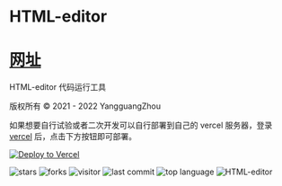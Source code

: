 # HTML-editor

# [网址](https://html.jerryz.com.cn/)

HTML-editor 代码运行工具

版权所有 © 2021 - 2022 YangguangZhou

如果想要自行试验或者二次开发可以自行部署到自己的 vercel 服务器，登录 [vercel](https://vercel.com/) 后，点击下方按钮即可部署。

[![Deploy to Vercel](https://vercel.com/button)](https://vercel.com/import/project?template=https://github.com/YangguangZhou/HTML-editor)

![stars](https://badgen.net/github/stars/YangguangZhou/HTML-editor)
![forks](https://badgen.net/github/forks/YangguangZhou/HTML-editor)
![visitor](https://visitor-badge.laobi.icu/badge?page_id=HTML-editor)
![last commit](https://shields.io/github/last-commit/YangguangZhou/HTML-editor?style=flat)
![top language](https://img.shields.io/github/languages/top/YangguangZhou/HTML-editor?style=flat)
![HTML-editor](https://github-readme-stats.vercel.app/api/pin/?username=YangguangZhou&repo=HTML-editor)